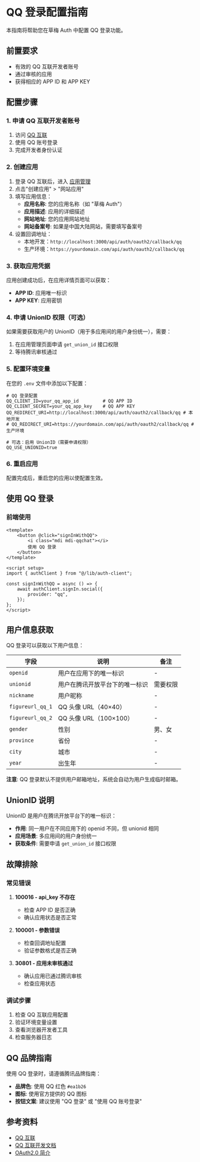# QQ 登录配置指南

本指南将帮助您在草梅 Auth 中配置 QQ 登录功能。

## 前置要求

-   有效的 QQ 互联开发者账号
-   通过审核的应用
-   获得相应的 APP ID 和 APP KEY

## 配置步骤

### 1. 申请 QQ 互联开发者账号

1. 访问 [QQ 互联](https://connect.qq.com/)
2. 使用 QQ 账号登录
3. 完成开发者身份认证

### 2. 创建应用

1. 登录 QQ 互联后，进入 [应用管理](https://connect.qq.com/manage.html)
2. 点击"创建应用" > "网站应用"
3. 填写应用信息：
    - **应用名称**: 您的应用名称（如 "草梅 Auth"）
    - **应用描述**: 应用的详细描述
    - **网站地址**: 您的应用网站地址
    - **网站备案号**: 如果是中国大陆网站，需要填写备案号
4. 设置回调地址：
    - 本地开发：`http://localhost:3000/api/auth/oauth2/callback/qq`
    - 生产环境：`https://yourdomain.com/api/auth/oauth2/callback/qq`

### 3. 获取应用凭据

应用创建成功后，在应用详情页面可以获取：

-   **APP ID**: 应用唯一标识
-   **APP KEY**: 应用密钥

### 4. 申请 UnionID 权限（可选）

如果需要获取用户的 UnionID（用于多应用间的用户身份统一），需要：

1. 在应用管理页面申请 `get_union_id` 接口权限
2. 等待腾讯审核通过

### 5. 配置环境变量

在您的 `.env` 文件中添加以下配置：

```env
# QQ 登录配置
QQ_CLIENT_ID=your_qq_app_id         # QQ APP ID
QQ_CLIENT_SECRET=your_qq_app_key    # QQ APP KEY
QQ_REDIRECT_URI=http://localhost:3000/api/auth/oauth2/callback/qq # 本地开发
# QQ_REDIRECT_URI=https://yourdomain.com/api/auth/oauth2/callback/qq # 生产环境

# 可选：启用 UnionID（需要申请权限）
QQ_USE_UNIONID=true
```

### 6. 重启应用

配置完成后，重启您的应用以使配置生效。

## 使用 QQ 登录

### 前端使用

```vue
<template>
    <button @click="signInWithQQ">
        <i class="mdi mdi-qqchat"></i>
        使用 QQ 登录
    </button>
</template>

<script setup>
import { authClient } from "@/lib/auth-client";

const signInWithQQ = async () => {
    await authClient.signIn.social({
        provider: "qq",
    });
};
</script>
```

## 用户信息获取

QQ 登录可以获取以下用户信息：

| 字段             | 说明                           | 备注     |
| ---------------- | ------------------------------ | -------- |
| `openid`         | 用户在应用下的唯一标识         | -        |
| `unionid`        | 用户在腾讯开放平台下的唯一标识 | 需要权限 |
| `nickname`       | 用户昵称                       | -        |
| `figureurl_qq_1` | QQ 头像 URL（40×40）           | -        |
| `figureurl_qq_2` | QQ 头像 URL（100×100）         | -        |
| `gender`         | 性别                           | 男、女   |
| `province`       | 省份                           | -        |
| `city`           | 城市                           | -        |
| `year`           | 出生年                         | -        |

**注意**: QQ 登录默认不提供用户邮箱地址，系统会自动为用户生成临时邮箱。

## UnionID 说明

UnionID 是用户在腾讯开放平台下的唯一标识：

-   **作用**: 同一用户在不同应用下的 openid 不同，但 unionid 相同
-   **应用场景**: 多应用间的用户身份统一
-   **获取条件**: 需要申请 `get_union_id` 接口权限

## 故障排除

### 常见错误

1. **100016 - api_key 不存在**

    - 检查 APP ID 是否正确
    - 确认应用状态是否正常

2. **100001 - 参数错误**

    - 检查回调地址配置
    - 验证参数格式是否正确

3. **30801 - 应用未审核通过**
    - 确认应用已通过腾讯审核
    - 检查应用状态

### 调试步骤

1. 检查 QQ 互联应用配置
2. 验证环境变量设置
3. 查看浏览器开发者工具
4. 检查服务器日志

## QQ 品牌指南

使用 QQ 登录时，请遵循腾讯品牌指南：

-   **品牌色**: 使用 QQ 红色 `#ea1b26`
-   **图标**: 使用官方提供的 QQ 图标
-   **按钮文案**: 建议使用 "QQ 登录" 或 "使用 QQ 账号登录"

## 参考资料

-   [QQ 互联](https://connect.qq.com/)
-   [QQ 互联开发文档](https://wiki.connect.qq.com/)
-   [OAuth2.0 简介](https://wiki.connect.qq.com/oauth2-0%E7%AE%80%E4%BB%8B)

